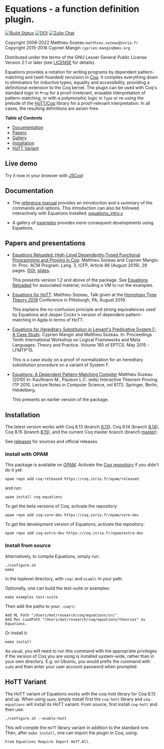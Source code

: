 # **Equations** - a function definition plugin.

[![Build Status](https://github.com/mattam82/Coq-Equations/actions/workflows/build.yml/badge.svg?branch=master&event=push)](https://github.com/mattam82/Coq-Equations/actions/workflows/build.yml)
[![DOI](https://zenodo.org/badge/DOI/10.5281/zenodo.3012649.svg)](https://zenodo.org/record/3012649#.XcEydZNKjOQ)
[![Zulip Chat](https://img.shields.io/badge/zulip-join_chat-brightgreen.svg)](https://coq.zulipchat.com/#narrow/stream/237659-Equations-devs.20.26.20users)

Copyright 2009-2022 Matthieu Sozeau `matthieu.sozeau@inria.fr`  
Copyright 2015-2018 Cyprien Mangin `cyprien.mangin@m4x.org`

Distributed under the terms of the GNU Lesser General Public License
Version 2.1 or later
(see
[LICENSE](http://github.com/mattam82/Coq-Equations/raw/master/LICENSE)
for details).

Equations provides a notation for writing programs by dependent 
pattern-matching and (well-founded) recursion
in [Coq](http://coq.inria.fr). It compiles everything down to
eliminators for inductive types, equality and accessibility,
providing a definitional extension to the Coq kernel.
The plugin can be used with Coq's standard logic in `Prop`
for a proof-irrelevant, erasable interpretation of pattern-matching,
or with a polymorphic logic in `Type` or re-using the prelude
of the [HoTT/Coq](http://github.com/HoTT/HoTT) library for a 
proof-relevant interpretation. In all cases, the resulting 
definitions are axiom-free.

***Table of Contents***
 
- [Documentation](#documentation)
- [Papers](#papers)
- [Gallery](examples)
- [Installation](#installation)
- [HoTT Variant](#hott-variant)

## Live demo

Try it now in your browser with [JSCoq](assets/jsexamples/equations_intro.html)!

## Documentation

- The [reference manual](http://github.com/mattam82/Coq-Equations/raw/master/doc/equations.pdf)
  provides an introduction and a summary of the commands and options.
  This introduction can also be followed interactively with Equations installed:
  [equations_intro.v](http://github.com/mattam82/Coq-Equations/raw/master/doc/equations_intro.v)

- A gallery of [examples](examples) provides more consequent
  developments using Equations.

## Papers and presentations

- [Equations Reloaded: High-Level Dependently-Typed Functional Programming and Proving in Coq](https://sozeau.gitlabpages.inria.fr/www/research/publications/Equations_Reloaded-ICFP19.pdf). Matthieu Sozeau and Cyprien Mangin.
  In: Proc. ACM Program. Lang. 3, ICFP, Article 86 (August 2019), 29 pages. [DOI](https://doi.org/10.1145/3341690),
  [slides](https://sozeau.gitlabpages.inria.fr/www/research/publications/Equations_Reloaded-ICFP19-190819.pdf).
  
  This presents version 1.2 and above of the package. 
  See [Equations Reloaded](equations-reloaded) for associated material, including a VM to run the examples.

- [Equations for HoTT](https://sozeau.gitlabpages.inria.fr/www/research/publications/Equations_for_HoTT-HoTT19-130819.pdf).
  Matthieu Sozeau, Talk given at the [Homotopy Type Theory 2019](https://hott.github.io/HoTT-2019//programme/#sozeau) 
  Conference in Pittsburgh, PA, August 2019.
  
  This explains the no-confusion principle and strong equivalences
  used by Equations and Jesper Cockx's version of dependent pattern-matching in Agda
  in terms of HoTT.

- [Equations for Hereditary Substitution in Leivant's Predicative System F: A Case Study](https://sozeau.gitlabpages.inria.fr/www/research/publications/Equations_for_Hereditary_Substitution_in_Leivants_Predicative_System_F:_a_case_study.pdf).
  Cyprien Mangin and Matthieu Sozeau. 
  In: Proceedings Tenth International Workshop on Logical Frameworks and Meta Languages: Theory and Practice. 
  Volume 185 of EPTCS. May 2015 - LFMTP'15. 
  
  This is a case study on a proof of normalization for an hereditary substitution procedure on a variant of System F.

- [Equations: A Dependent Pattern-Matching Compiler](https://link.springer.com/chapter/10.1007/978-3-642-14052-5_29) Matthieu
  Sozeau (2010) 
  In: Kaufmann M., Paulson L.C. (eds) Interactive Theorem
  Proving. ITP 2010. Lecture Notes in Computer Science,
  vol 6172. Springer, Berlin, Heidelberg.

  This presents an earlier version of the package.

## Installation

The latest version works with Coq 8.13 (branch
[8.13](https://github.com/mattam82/Coq-Equations/tree/8.13)),
Coq 8.14 (branch
[8.14](https://github.com/mattam82/Coq-Equations/tree/8.14)),
Coq 8.15 (branch
[8.15](https://github.com/mattam82/Coq-Equations/tree/8.15)),
and the current Coq master branch (branch
[master](https://github.com/mattam82/Coq-Equations/tree/master)).

See [releases](https://github.com/mattam82/Coq-Equations/releases) for
sources and official releases.

### Install with OPAM

This package is available on [OPAM](http://opam.ocaml.org/).
Activate the [Coq repository](https://coq.inria.fr/opam-using.html)
if you didn't do it yet:

    opam repo add coq-released https://coq.inria.fr/opam/released

and run:

    opam install coq-equations

To get the beta versions of Coq, activate the repository:

    opam repo add coq-core-dev https://coq.inria.fr/opam/core-dev

To get the development version of Equations, activate the repository:

    opam repo add coq-extra-dev https://coq.inria.fr/opam/extra-dev

### Install from source

Alternatively, to compile Equations, simply run:

    ./configure.sh
    make

in the toplevel directory, with `coqc` and `ocamlc` in your path.

Optionally, one can build the test-suite or examples:

    make examples test-suite

Then add the paths to your `.coqrc`:

    Add ML Path "/Users/mat/research/coq/equations/src".
    Add Rec LoadPath "/Users/mat/research/coq/equations/theories" as Equations.

Or install it:

    make install

As usual, you will need to run this command with the appropriate privileges
if the version of Coq you are using is installed system-wide, rather than
in your own directory. E.g. on Ubuntu, you would prefix the command with
`sudo` and then enter your user account password when prompted.

## HoTT Variant

The HoTT variant of Equations works with the coq-hott library for Coq 8.13 and up. When using `opam`, simply install first the `coq-hott` library and `coq-equations` will install its HoTT variant. From source, first 
install `coq-hott` and then use:

    ./configure.sh --enable-hott

This will compile the `HoTT` library variant in addition to the standard one.
Then, after `make install`, one can import the plugin in Coq, using:

    From Equations Require Import HoTT.All.